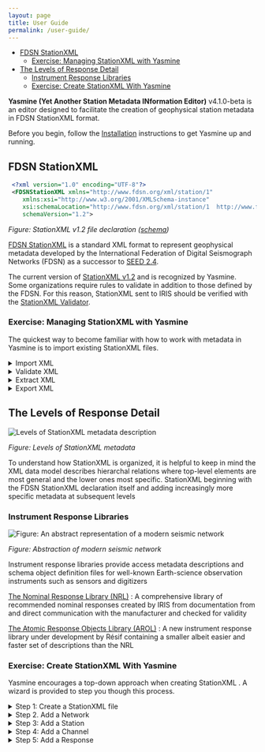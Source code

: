 ```yaml
---
layout: page
title: User Guide
permalink: /user-guide/
---
```

- [FDSN StationXML](#fdsn-stationxml)
  - [Exercise: Managing StationXML with Yasmine](#exercise-managing-stationxml-with-yasmine)
- [The Levels of Response Detail](#the-levels-of-response-detail)
  - [Instrument Response Libraries](#instrument-response-libraries)
  - [Exercise: Create StationXML With Yasmine](#exercise-create-stationxml-with-yasmine)

**Yasmine (Yet Another Station Metadata INformation Editor)** v4.1.0-beta is an editor designed to facilitate the creation of geophysical station metadata in FDSN StationXML format.

Before you begin, follow the [Installation](installation) instructions to get Yasmine up and running.

## FDSN StationXML

```xml
 <?xml version="1.0" encoding="UTF-8"?>
 <FDSNStationXML xmlns="http://www.fdsn.org/xml/station/1" 
    xmlns:xsi="http://www.w3.org/2001/XMLSchema-instance" 
    xsi:schemaLocation="http://www.fdsn.org/xml/station/1  http://www.fdsn.org/xml/station/fdsn-station-1.2.xsd" 
    schemaVersion="1.2">
```
*Figure: StationXML v1.2 file declaration ([schema](https://www.fdsn.org/xml/station/fdsn-station-1.2.xsd))*

[FDSN StationXML](http://www.fdsn.org/xml/station) is a standard XML format to represent geophysical metadata developed by the International Federation of Digital Seismograph Networks (FDSN) as a successor to [SEED 2.4](http://www.fdsn.org/publications.htm).

The current version of [StationXML v1.2](https://docs.fdsn.org/projects/stationxml/en/latest/) and is recognized by Yasmine. Some organizations require rules to validate in addition to those defined by the FDSN. For this reason, StationXML sent to IRIS should be verified with the [StationXML Validator](http://github.com/iris-edu/stationxml-validator).

### Exercise: Managing StationXML with Yasmine

The quickest way to become familiar with how to work with metadata in Yasmine is to import existing StationXML files.

<details>

<summary>Import XML</summary>

<input type="checkbox" /> Select an existing StationXML file or fetch one from the IRIS [fdsnws-station](http://service.iris.edu/fdsnws/station/1) service:

```bash
 curl --output out.xml 'https://service.iris.edu/fdsnws/station/1/query?net=XB&station=ELYSE&channel=MHU&level=response'
```

<input type="checkbox" /> From the `XML` tab, select `Import XML` then  your file

</details>

<details>

   <summary>Validate XML</summary>

<input type="checkbox" /> From the `XML` tab, double-click a filename then `File -> Validate`

</details>

<details>

   <summary>Extract XML</summary>

<input type="checkbox" /> From the `User Library` tab, select `Create a new library` and provide a name

</details>

<details>

<summary>Export XML</summary>

<input type="checkbox" /> From the `XML` tab, highlight the filename then `Export as XML`

</details>

## The Levels of Response Detail

![Levels of StationXML metadata description](/yasmine-stationxml-editor/assets/images/response-level-details.drawio.png)

*Figure: Levels of StationXML metadata*

To understand how StationXML is organized, it is helpful to keep in mind the XML data model describes hierarchal relations where top-level elements are most general and the lower ones most specific. StationXML beginning with the FDSN StationXML declaration itself and adding increasingly more specific metadata at subsequent levels

### Instrument Response Libraries

![Figure: An abstract representation of a modern seismic network](/yasmine-stationxml-editor/assets/images/from-instrument-to-data.drawio.png)

*Figure: Abstraction of modern seismic network*

Instrument response libraries provide access metadata descriptions and schema object definition files for well-known Earth-science observation instruments such as sensors and digitizers

[The Nominal Response Library (NRL)](https://ds.iris.edu/ds/nrl/)
:  A comprehensive library of recommended nominal responses created by IRIS from documentation from and direct communication with the manufacturer and checked for validity

[The Atomic Response Objects Library (AROL)](https://gitlab.com/resif/arol/)
: A new instrument response library under development by Résif containing a smaller albeit easier and faster set of descriptions than the NRL

### Exercise: Create StationXML With Yasmine 

Yasmine encourages a top-down approach when creating StationXML . A wizard is provided to step you though this process.

<details>

   <summary>Step 1: Create a StationXML file</summary>

<input type="checkbox" /> From the `XML` tab, select `Create` then provide the name of the file in Yasmine and [FDSN StationXML](https://docs.fdsn.org/projects/stationxml/en/latest/reference.html#fdsnstationxml-required) information

</details>

<details>

   <summary>Step 2. Add a Network</summary>

<input type="checkbox" />Select `Inventory` and `Add -> Add a network using a wizard`. Provide [Network](https://docs.fdsn.org/projects/stationxml/en/latest/reference.html#network-required) information and select `Next`

</details>

<details>
   <summary>Step 3: Add a Station</summary>

<input type="checkbox" />Provide [Station](https://docs.fdsn.org/projects/stationxml/en/latest/reference.html#station) information and select `Next`

</details>

<details>

   <summary>Step 4: Add a Channel</summary>

<input type="checkbox" /> Provide [Channel](https://docs.fdsn.org/projects/stationxml/en/latest/reference.html#channel) information and select `Next`

</details>

<details>

   <summary>Step 5: Add a Response</summary>

<input type="checkbox" /> Provide [Response](https://docs.fdsn.org/projects/stationxml/en/latest/reference.html#response) information and select `Next`

<input type="checkbox" /> Provide remaining [Channel](https://docs.fdsn.org/projects/stationxml/en/latest/reference.html#channel) information and select `Next`

<input type="checkbox" /> Save the Network, Station, and Channel information to your User Library and select `Complete Wizard`

</details>
